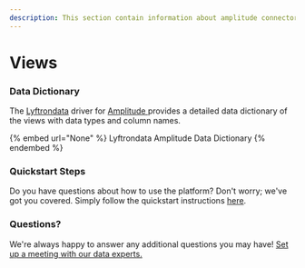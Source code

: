```yaml
---
description: This section contain information about amplitude connector views information
---
```


# Views

### Data Dictionary

The [Lyftrondata](https://www.lyftrondata.com/) driver for [Amplitude](https://www.lyftrondata.com/integration/marketing-analytics/amplitude//)[ ](https://www.lyftrondata.com/integration/amplitude/)provides a detailed data dictionary of the views with data types and column names.

{% embed url="None" %}
Lyftrondata Amplitude Data Dictionary
{% endembed %}

### Quickstart Steps

Do you have questions about how to use the platform? Don't worry; we've got you covered. Simply follow the quickstart instructions [here](../README.md).

### Questions? <a href="#questions" id="questions"></a>

We're always happy to answer any additional questions you may have! [Set up a meeting with our data experts.](https://www.lyftrondata.com/book-a-meeting/)


